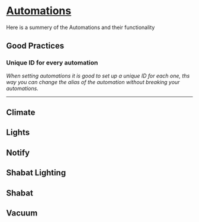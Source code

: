 # [Automations](https://www.home-assistant.io/integrations/automation)

Here is a summery of the Automations and their functionality

## Good Practices

### Unique ID for every automation

_When setting automations it is good to set up a unique ID for each one, ths way you can change the alias of the automation without breaking your automations._

-----

## Climate

## Lights

## Notify

## Shabat Lighting

## Shabat

## Vacuum
